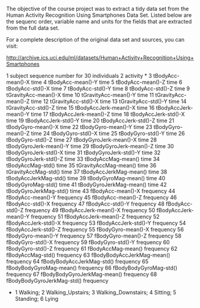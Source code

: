 
The objective of the course project was to extract a tidy data set from the
Human Activity Recognition Using Smartphones Data Set. Listed below are 
the sequenc order, variable name and units for the fields that are extracted 
from the full data set.

For a complete description of the original data set and sources, you can visit:

http://archive.ics.uci.edu/ml/datasets/Human+Activity+Recognition+Using+Smartphones


 1 subject sequence number for 30 individuals 
 2 activity * 
 3 tBodyAcc-mean()-X time 
 4 tBodyAcc-mean()-Y time 
 5 tBodyAcc-mean()-Z time 
 6 tBodyAcc-std()-X time 
 7 tBodyAcc-std()-Y time 
 8 tBodyAcc-std()-Z time 
 9 tGravityAcc-mean()-X time 
 10 tGravityAcc-mean()-Y time 
 11 tGravityAcc-mean()-Z time 
 12 tGravityAcc-std()-X time 
 13 tGravityAcc-std()-Y time 
 14 tGravityAcc-std()-Z time 
 15 tBodyAccJerk-mean()-X time 
 16 tBodyAccJerk-mean()-Y time 
 17 tBodyAccJerk-mean()-Z time 
 18 tBodyAccJerk-std()-X time 
 19 tBodyAccJerk-std()-Y time 
 20 tBodyAccJerk-std()-Z time 
 21 tBodyGyro-mean()-X time 
 22 tBodyGyro-mean()-Y time 
 23 tBodyGyro-mean()-Z time 
 24 tBodyGyro-std()-X time 
 25 tBodyGyro-std()-Y time 
 26 tBodyGyro-std()-Z time 
 27 tBodyGyroJerk-mean()-X time 
 28 tBodyGyroJerk-mean()-Y time 
 29 tBodyGyroJerk-mean()-Z time 
 30 tBodyGyroJerk-std()-X time 
 31 tBodyGyroJerk-std()-Y time 
 32 tBodyGyroJerk-std()-Z time 
 33 tBodyAccMag-mean() time 
 34 tBodyAccMag-std() time 
 35 tGravityAccMag-mean() time 
 36 tGravityAccMag-std() time 
 37 tBodyAccJerkMag-mean() time 
 38 tBodyAccJerkMag-std() time 
 39 tBodyGyroMag-mean() time 
 40 tBodyGyroMag-std() time 
 41 tBodyGyroJerkMag-mean() time 
 42 tBodyGyroJerkMag-std() time 
 43 fBodyAcc-mean()-X frequency 
 44 fBodyAcc-mean()-Y frequency 
 45 fBodyAcc-mean()-Z frequency 
 46 fBodyAcc-std()-X frequency 
 47 fBodyAcc-std()-Y frequency 
 48 fBodyAcc-std()-Z frequency 
 49 fBodyAccJerk-mean()-X frequency 
 50 fBodyAccJerk-mean()-Y frequency 
 51 fBodyAccJerk-mean()-Z frequency 
 52 fBodyAccJerk-std()-X frequency 
 53 fBodyAccJerk-std()-Y frequency 
 54 fBodyAccJerk-std()-Z frequency 
 55 fBodyGyro-mean()-X frequency 
 56 fBodyGyro-mean()-Y frequency 
 57 fBodyGyro-mean()-Z frequency 
 58 fBodyGyro-std()-X frequency 
 59 fBodyGyro-std()-Y frequency 
 60 fBodyGyro-std()-Z frequency 
 61 fBodyAccMag-mean() frequency 
 62 fBodyAccMag-std() frequency 
 63 fBodyBodyAccJerkMag-mean() frequency 
 64 fBodyBodyAccJerkMag-std() frequency 
 65 fBodyBodyGyroMag-mean() frequency 
 66 fBodyBodyGyroMag-std() frequency 
 67 fBodyBodyGyroJerkMag-mean() frequency 
 68 fBodyBodyGyroJerkMag-std() frequency 

* 1 Walking; 2 Walking_Upstairs; 3 Walking_Downstairs; 4 Sitting; 5 Standing; 6 Lying
